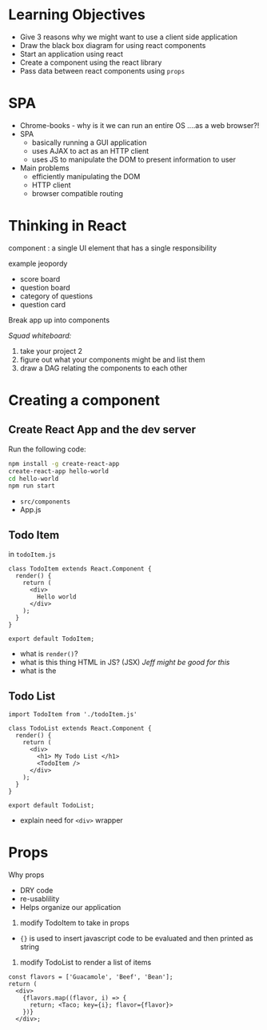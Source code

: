 # Learning Objectives

* Give 3 reasons why we might want to use a client side application
* Draw the black box diagram for using react components
* Start an application using react
* Create a component using the react library
* Pass data between react components using `props`


# SPA

* Chrome-books - why is it we can run an entire OS ....as a web browser?!
* SPA 
  * basically running a GUI application 
  * uses AJAX to act as an HTTP client
  * uses JS to manipulate the DOM to present information to user
* Main problems
  * efficiently manipulating the DOM
  * HTTP client
  * browser compatible routing

# Thinking in React

component
: a single UI element that has a single responsibility

example jeopordy

* score board
* question board
* category of questions
* question card

Break app up into components

_Squad whiteboard:_

1. take your project 2
1. figure out what your components might be and list them
1. draw a DAG relating the components to each other

# Creating a component

## Create React App and the dev server

Run the following code:

```sh
npm install -g create-react-app
create-react-app hello-world 
cd hello-world 
npm run start
```

* `src/components`
* App.js

## Todo Item

in `todoItem.js`

```
class TodoItem extends React.Component {
  render() {
    return (
      <div>
        Hello world
      </div>
    );
  }
}

export default TodoItem;
```

* what is `render()`?
* what is this thing HTML in JS? (JSX) _Jeff might be good for this_
* what is the 

## Todo List

```
import TodoItem from './todoItem.js'

class TodoList extends React.Component {
  render() {
    return (
      <div>
        <h1> My Todo List </h1>
        <TodoItem />
      </div>
    );
  }
}

export default TodoList;
```

* explain need for `<div>` wrapper

# Props

Why props

* DRY code
* re-usablility
* Helps organize our application

1. modify TodoItem to take in props

* `{}` is used to insert javascript code to be evaluated and then printed as
  string

1. modify TodoList to render a list of items

```
const flavors = ['Guacamole', 'Beef', 'Bean'];
return (
  <div>
    {flavors.map((flavor, i) => {
      return; <Taco; key={i}; flavor={flavor}>
    })}
  </div>;
```
